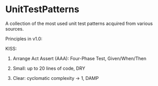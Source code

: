 # UnitTestPatterns
A collection of the most used unit test patterns acquired from various sources.

Principles in v1.0:

KISS: 

1. Arrange Act Assert (AAA): Four-Phase Test, Given/When/Then

2. Small: up to 20 lines of code, DRY

3. Clear: cyclomatic complexity -> 1, DAMP
